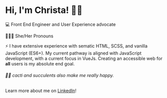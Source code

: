 # Hi, I'm Christa! 👋🏻

💻 Front End Engineer and User Experience advocate

👩🏻‍💻 She/Her Pronouns

⚡ I have extensive experience with sematic HTML, SCSS, and vanilla JavaScript (ES6+). My current pathway is aligned with JavaScript development, with a current focus in VueJs. Creating an accessible web for **all** users is my absolute end goal.

###### 🌵🎍 cacti and succulents also make me really happy.

Learn more about me on [LinkedIn](https://www.linkedin.com/in/weaverchrista/)!
